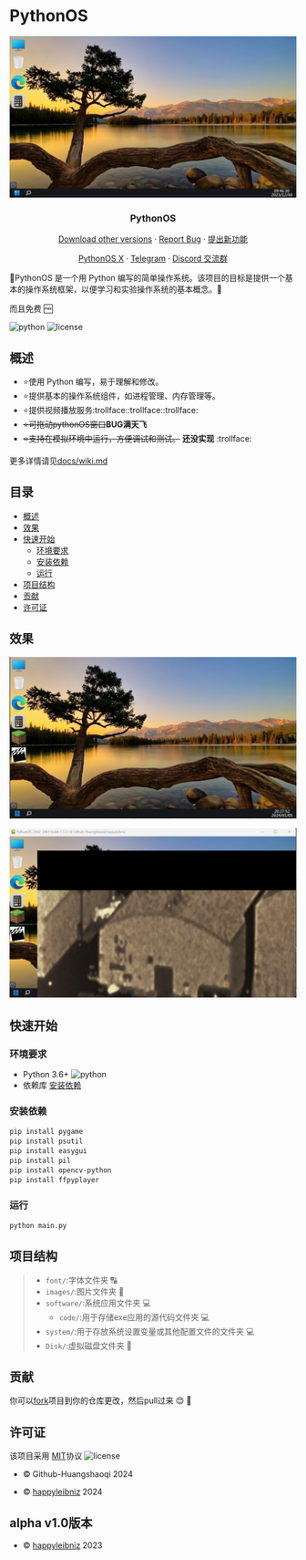 # PythonOS 

<div align="center">
<p align="center">
    
  ![img1](docs/img/desktop.png)
  
  <h3 align="center">PythonOS</h3>   
  <a href="https://githubfast.com/happyleibniz/Python-Operating-System/releases">Download other versions</a>
    ·
  <a href="https://githubfast.com/happyleibniz/Python-Operating-System/issues">Report Bug</a>
    ·
  <a href="https://githubfast.com/Github-Huangshaoqi/PythonOS/issues">提出新功能</a>
</p>
</div>

<div align="center">
<p align="center">
  <a href="https://x.com/@Pythonos2">PythonOS X</a>
    ·
  <a href="https://t.me/PythonOS">Telegram</a>
   ·
  <a href="https://discord.gg/sbKMNhuvYt">Discord 交流群</a>
</p>
</div>

:tada:PythonOS 是一个用 Python 编写的简单操作系统。该项目的目标是提供一个基本的操作系统框架，以便学习和实验操作系统的基本概念。:tada:

而且免费 :free:

![python](https://img.shields.io/badge/python-%3E%3D3-brightgreen
)
![license](https://img.shields.io/badge/license-MIT-blue
)


## 概述

- :star:使用 Python 编写，易于理解和修改。
- :star:提供基本的操作系统组件，如进程管理、内存管理等。
- :star:提供视频播放服务:trollface::trollface::trollface:
- ~~⭐可拖动pythonOS窗口~~**BUG满天飞**
- ~~:star:支持在模拟环境中运行，方便调试和测试。~~ **还没实现** :trollface:

更多详情请见[docs/wiki.md](docs/wiki.md)

## 目录

- [概述](#概述)
- [效果](#效果)
- [快速开始](#快速开始)
  - [环境要求](#环境要求)
  - [安装依赖](#安装依赖)
  - [运行](#运行)
- [项目结构](#项目结构)
- [贡献](#贡献)
- [许可证](#许可证)

## 效果

![img2](docs/img/desktop(2).png)

![img3](docs/img/movie_pro1.png)

## 快速开始

### 环境要求

- Python 3.6+ ![python](https://img.shields.io/badge/python-%3E%3D3-brightgreen
)
- 依赖库 [安装依赖](#安装依赖)

### 安装依赖

```bash
pip install pygame
pip install psutil
pip install easygui
pip install pil
pip install opencv-python
pip install ffpyplayer
```

### 运行

```bash
python main.py
```


## 项目结构
> - `font/`:字体文件夹 :capital_abcd:
> - `images/`:图片文件夹 :flower_playing_cards:
> - `software/`:系统应用文件夹 :computer:
>   - `code/`:用于存储exe应用的源代码文件夹 :computer:
> - `system/`:用于存放系统设置变量或其他配置文件的文件夹 :computer:
> - `Disk/`:虚拟磁盘文件夹 :floppy_disk:

## 贡献
你可以[fork](https://githubfast.com/Github-Huangshaoqi/PythonOS/fork)项目到你的仓库更改，然后pull过来 :blush: :tada:

## 许可证
该项目采用 [MIT](https://githubfast.com/Github-Huangshaoqi/PythonOS?tab=MIT-1-ov-file)协议 ![license](https://img.shields.io/badge/license-MIT-blue)

- :copyright:  Github-Huangshaoqi 2024

- :copyright:  [happyleibniz](https://githubfast.com/happyleibniz) 2024

## alpha v1.0版本
- :copyright:  [happyleibniz](https://githubfast.com/happyleibniz) 2023
